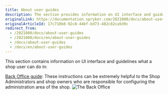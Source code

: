 ```yaml
---
title: About user guides
description: The section provides information on UI interface and guidelines a user can perform in the Back Office and Storefront.
originalLink: https://documentation.spryker.com/2021080/docs/about-user-guides
originalArticleId: 17c710b8-92c8-44bf-bd73-482c82ca5d9c
redirect_from:
  - /2021080/docs/about-user-guides
  - /2021080/docs/en/about-user-guides
  - /docs/about-user-guides
  - /docs/en/about-user-guides
---
```


This section contains information on UI interface and guidelines what a shop user can do in:

[Back Office guide](/docs/scos/user/user-guides/{{page.version}}/back-office-user-guide/overview-of-the-back-office-user-guide.html): These instructions can be extremely helpful to the Shop Administrators and shop owners who are responsible for configuring the administration area of the shop.
![The Back Office](https://spryker.s3.eu-central-1.amazonaws.com/docs/User+Guides/the-back-office.png)
